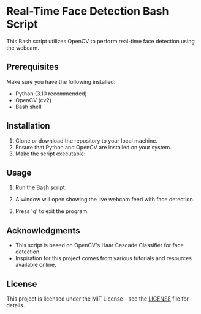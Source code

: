 # Real-Time Face Detection Bash Script

This Bash script utilizes OpenCV to perform real-time face detection using the webcam.

## Prerequisites

Make sure you have the following installed:

- Python (3.10 recommended)
- OpenCV (cv2)
- Bash shell

## Installation

1. Clone or download the repository to your local machine.
2. Ensure that Python and OpenCV are installed on your system.
3. Make the script executable:


## Usage

1. Run the Bash script:

2. A window will open showing the live webcam feed with face detection.
3. Press 'q' to exit the program.

## Acknowledgments

- This script is based on OpenCV's Haar Cascade Classifier for face detection.
- Inspiration for this project comes from various tutorials and resources available online.

## License

This project is licensed under the MIT License - see the [LICENSE](LICENSE) file for details.

